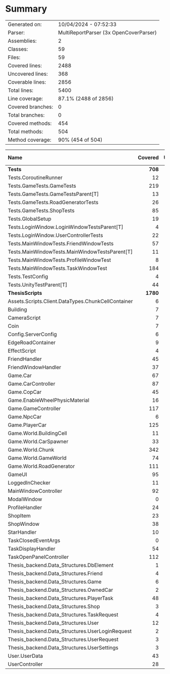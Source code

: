 ﻿# Summary
|||
|:---|:---|
| Generated on: | 10/04/2024 - 07:52:33 |
| Parser: | MultiReportParser (3x OpenCoverParser) |
| Assemblies: | 2 |
| Classes: | 59 |
| Files: | 59 |
| Covered lines: | 2488 |
| Uncovered lines: | 368 |
| Coverable lines: | 2856 |
| Total lines: | 5400 |
| Line coverage: | 87.1% (2488 of 2856) |
| Covered branches: | 0 |
| Total branches: | 0 |
| Covered methods: | 454 |
| Total methods: | 504 |
| Method coverage: | 90% (454 of 504) |

|**Name**|**Covered**|**Uncovered**|**Coverable**|**Total**|**Line coverage**|**Covered**|**Total**|**Branch coverage**|**Covered**|**Total**|**Method coverage**|
|:---|---:|---:|---:|---:|---:|---:|---:|---:|---:|---:|---:|
|**Tests**|**708**|**24**|**732**|**1369**|**96.7%**|**0**|**0**|****|**56**|**56**|**100%**|
|Tests.CoroutineRunner|12|0|12|31|100%|0|0||2|2|100%|
|Tests.GameTests.GameTests|219|0|219|351|100%|0|0||16|16|100%|
|Tests.GameTests.GameTestsParent[T]|13|9|22|45|59%|0|0||1|1|100%|
|Tests.GameTests.RoadGeneratorTests|26|0|26|54|100%|0|0||3|3|100%|
|Tests.GameTests.ShopTests|85|3|88|155|96.5%|0|0||6|6|100%|
|Tests.GlobalSetup|19|0|19|53|100%|0|0||4|4|100%|
|Tests.LoginWindow.LoginWindowTestsParent[T]|4|0|4|24|100%|0|0||1|1|100%|
|Tests.LoginWindow.UserControllerTests|22|0|22|47|100%|0|0||3|3|100%|
|Tests.MainWindowTests.FriendWindowTests|57|0|57|114|100%|0|0||4|4|100%|
|Tests.MainWindowTests.MainWindowTestsParent[T]|11|9|20|39|55%|0|0||1|1|100%|
|Tests.MainWindowTests.ProfileWindowTest|8|0|8|28|100%|0|0||1|1|100%|
|Tests.MainWindowTests.TaskWindowTest|184|0|184|289|100%|0|0||10|10|100%|
|Tests.TestConfig|4|0|4|47|100%|0|0||1|1|100%|
|Tests.UnityTestParent[T]|44|3|47|92|93.6%|0|0||3|3|100%|
|**ThesisScripts**|**1780**|**344**|**2124**|**4031**|**83.8%**|**0**|**0**|****|**398**|**448**|**88.8%**|
|Assets.Scripts.Client.DataTypes.ChunkCellContainer|6|0|6|15|100%|0|0||5|5|100%|
|Building|7|2|9|33|77.7%|0|0||5|7|71.4%|
|CameraScript|7|0|7|24|100%|0|0||2|2|100%|
|Coin|7|0|7|16|100%|0|0||2|2|100%|
|Config.ServerConfig|6|0|6|89|100%|0|0||6|6|100%|
|EdgeRoadContainer|9|0|9|15|100%|0|0||7|7|100%|
|EffectScript|4|0|4|20|100%|0|0||2|2|100%|
|FriendHandler|45|0|45|84|100%|0|0||8|8|100%|
|FriendWindowHandler|37|13|50|89|74%|0|0||7|8|87.5%|
|Game.Car|67|14|81|137|82.7%|0|0||12|12|100%|
|Game.CarController|87|32|119|238|73.1%|0|0||14|18|77.7%|
|Game.CopCar|45|3|48|80|93.7%|0|0||1|1|100%|
|Game.EnableWheelPhysicMaterial|16|0|16|37|100%|0|0||2|2|100%|
|Game.GameController|117|7|124|199|94.3%|0|0||26|26|100%|
|Game.NpcCar|6|0|6|19|100%|0|0||1|1|100%|
|Game.PlayerCar|125|30|155|225|80.6%|0|0||18|18|100%|
|Game.World.BuildingCell|11|0|11|30|100%|0|0||7|7|100%|
|Game.World.CarSpawner|33|10|43|79|76.7%|0|0||4|5|80%|
|Game.World.Chunk|342|32|374|601|91.4%|0|0||30|32|93.7%|
|Game.World.GameWorld|74|16|90|154|82.2%|0|0||8|8|100%|
|Game.World.RoadGenerator|111|23|134|234|82.8%|0|0||8|9|88.8%|
|GameUI|95|7|102|198|93.1%|0|0||24|26|92.3%|
|LoggedInChecker|11|11|22|54|50%|0|0||3|5|60%|
|MainWindowController|92|26|118|202|77.9%|0|0||14|17|82.3%|
|ModalWindow|0|19|19|43|0%|0|0||0|4|0%|
|ProfileHandler|24|3|27|74|88.8%|0|0||5|6|83.3%|
|ShopItem|23|0|23|62|100%|0|0||8|8|100%|
|ShopWindow|38|10|48|96|79.1%|0|0||6|8|75%|
|StarHandler|10|0|10|28|100%|0|0||1|1|100%|
|TaskClosedEventArgs|0|4|4|14|0%|0|0||0|1|0%|
|TaskDisplayHandler|54|11|65|125|83%|0|0||11|12|91.6%|
|TaskOpenPanelController|112|6|118|216|94.9%|0|0||13|13|100%|
|Thesis_backend.Data_Structures.DbElement|1|1|2|11|50%|0|0||2|3|66.6%|
|Thesis_backend.Data_Structures.Friend|4|1|5|18|80%|0|0||9|10|90%|
|Thesis_backend.Data_Structures.Game|6|2|8|18|75%|0|0||12|15|80%|
|Thesis_backend.Data_Structures.OwnedCar|2|3|5|21|40%|0|0||4|9|44.4%|
|Thesis_backend.Data_Structures.PlayerTask|48|12|60|84|80%|0|0||21|23|91.3%|
|Thesis_backend.Data_Structures.Shop|3|1|4|14|75%|0|0||6|7|85.7%|
|Thesis_backend.Data_Structures.TaskRequest|4|0|4|16|100%|0|0||8|8|100%|
|Thesis_backend.Data_Structures.User|12|1|13|25|92.3%|0|0||25|26|96.1%|
|Thesis_backend.Data_Structures.UserLoginRequest|2|0|2|14|100%|0|0||4|4|100%|
|Thesis_backend.Data_Structures.UserRequest|3|0|3|15|100%|0|0||6|6|100%|
|Thesis_backend.Data_Structures.UserSettings|3|1|4|15|75%|0|0||6|8|75%|
|User.UserData|43|0|43|68|100%|0|0||30|30|100%|
|UserController|28|43|71|182|39.4%|0|0||5|12|41.6%|
